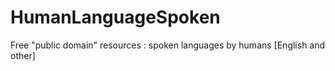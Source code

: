 # HumanLanguageSpoken
Free "public domain" resources : spoken languages by humans [English and other]
